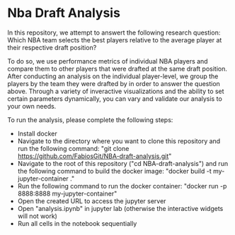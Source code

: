 # Nba Draft Analysis
In this repository, we attempt to answert the following research question: Which NBA team selects the best players relative to the average player at their respective draft position?

To do so, we use performance metrics of individual NBA players and compare them to other players that were drafted at the same draft position. After conducting an analysis on the individual player-level, we group the players by the team they were drafted by in order to answer the question above. Through a variety of inveractive visualizations and the ability to set certain parameters dynamically, you can vary and validate our analysis to your own needs.


To run the analysis, please complete the following steps:
- Install docker
- Navigate to the directory where you want to clone this repository and run the following command: "git clone https://github.com/FabiosGit/NBA-draft-analysis.git"
- Navigate to the root of this repository ("cd NBA-draft-analysis") and run the following command to build the docker image: "docker build -t my-jupyter-container ."
- Run the following command to run the docker container: "docker run -p 8888:8888 my-jupyter-container"
- Open the created URL to access the jupyter server
- Open "analysis.ipynb" in jupyter lab (otherwise the interactive widgets will not work)
- Run all cells in the notebook sequentially
